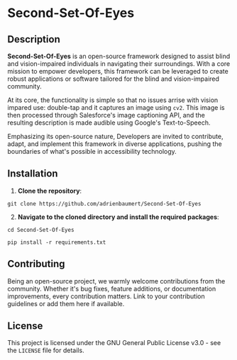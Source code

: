 # Second-Set-Of-Eyes

## Description

**Second-Set-Of-Eyes** is an open-source framework designed to assist blind and vision-impaired individuals in navigating their surroundings. With a core mission to empower developers, this framework can be leveraged to create robust applications or software tailored for the blind and vision-impaired community.

At its core, the functionality is simple so that no issues arrise with vision impared use: double-tap and it captures an image using `cv2`. This image is then processed through Salesforce's image captioning API, and the resulting description is made audible using Google's Text-to-Speech.

Emphasizing its open-source nature, Developers are invited to contribute, adapt, and implement this framework in diverse applications, pushing the boundaries of what's possible in accessibility technology.

## Installation

1. **Clone the repository**:

```
git clone https://github.com/adrienbaumert/Second-Set-Of-Eyes
```

2. **Navigate to the cloned directory and install the required packages**:

```
cd Second-Set-Of-Eyes
```

```
pip install -r requirements.txt
```

## Contributing

Being an open-source project, we warmly welcome contributions from the community. Whether it's bug fixes, feature additions, or documentation improvements, every contribution matters. Link to your contribution guidelines or add them here if available.

## License

This project is licensed under the GNU General Public License v3.0 - see the `LICENSE` file for details.

